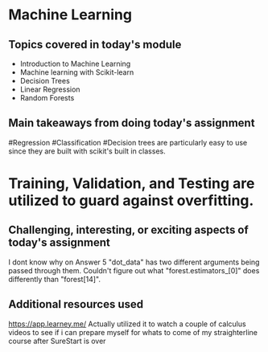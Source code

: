 # Machine Learning

## Topics covered in today's module

* Introduction to Machine Learning
* Machine learning with Scikit-learn
* Decision Trees
* Linear Regression
* Random Forests

## Main takeaways from doing today's assignment
  #Regression
  #Classification
    #Decision trees are particularly easy to use since they are built with scikit's built in classes.
    
  # Training, Validation, and Testing are utilized to guard against overfitting. 
    
## Challenging, interesting, or exciting aspects of today's assignment
 I dont know why on Answer 5 "dot_data" has two different arguments being passed through them. Couldn't figure out what "forest.estimators_[0]" does differently than 
 "forest[14]".
## Additional resources used 
https://app.learney.me/
  Actually utilized it to watch a couple of calculus videos to see if i can prepare myself for whats to come of my straighterline course
  after SureStart is over
